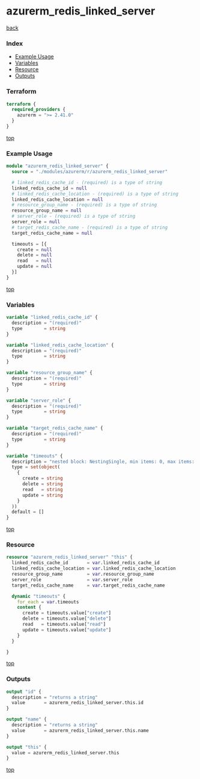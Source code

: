 # azurerm_redis_linked_server

[back](../azurerm.md)

### Index

- [Example Usage](#example-usage)
- [Variables](#variables)
- [Resource](#resource)
- [Outputs](#outputs)

### Terraform

```terraform
terraform {
  required_providers {
    azurerm = ">= 2.41.0"
  }
}
```

[top](#index)

### Example Usage

```terraform
module "azurerm_redis_linked_server" {
  source = "./modules/azurerm/r/azurerm_redis_linked_server"

  # linked_redis_cache_id - (required) is a type of string
  linked_redis_cache_id = null
  # linked_redis_cache_location - (required) is a type of string
  linked_redis_cache_location = null
  # resource_group_name - (required) is a type of string
  resource_group_name = null
  # server_role - (required) is a type of string
  server_role = null
  # target_redis_cache_name - (required) is a type of string
  target_redis_cache_name = null

  timeouts = [{
    create = null
    delete = null
    read   = null
    update = null
  }]
}
```

[top](#index)

### Variables

```terraform
variable "linked_redis_cache_id" {
  description = "(required)"
  type        = string
}

variable "linked_redis_cache_location" {
  description = "(required)"
  type        = string
}

variable "resource_group_name" {
  description = "(required)"
  type        = string
}

variable "server_role" {
  description = "(required)"
  type        = string
}

variable "target_redis_cache_name" {
  description = "(required)"
  type        = string
}

variable "timeouts" {
  description = "nested block: NestingSingle, min items: 0, max items: 0"
  type = set(object(
    {
      create = string
      delete = string
      read   = string
      update = string
    }
  ))
  default = []
}
```

[top](#index)

### Resource

```terraform
resource "azurerm_redis_linked_server" "this" {
  linked_redis_cache_id       = var.linked_redis_cache_id
  linked_redis_cache_location = var.linked_redis_cache_location
  resource_group_name         = var.resource_group_name
  server_role                 = var.server_role
  target_redis_cache_name     = var.target_redis_cache_name

  dynamic "timeouts" {
    for_each = var.timeouts
    content {
      create = timeouts.value["create"]
      delete = timeouts.value["delete"]
      read   = timeouts.value["read"]
      update = timeouts.value["update"]
    }
  }

}
```

[top](#index)

### Outputs

```terraform
output "id" {
  description = "returns a string"
  value       = azurerm_redis_linked_server.this.id
}

output "name" {
  description = "returns a string"
  value       = azurerm_redis_linked_server.this.name
}

output "this" {
  value = azurerm_redis_linked_server.this
}
```

[top](#index)